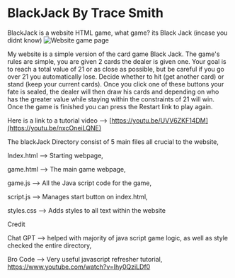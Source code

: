 # BlackJack By Trace Smith
BlackJack is a website HTML game, what game? its Black Jack (incase you didnt know)
![Website game page](https://github.com/user-attachments/assets/f464dde4-e401-4123-9267-b518dfcdec27)

My website is a simple version of the card game Black Jack. The game's rules are simple, you are given 2 cards the dealer is given one. Your goal is to reach a total value of 21 or as close as possible, but be careful if you go over 21 you automatically lose. Decide whether to hit (get another card) or stand (keep your current cards). Once you click one of these buttons your fate is sealed, the dealer will then draw his cards and depending on who has the greater value while staying within the constraints of 21 will win. Once the game is finished you can press the Restart link to play again.

Here is a link to a tutorial video --> [https://youtu.be/UVV6ZKF14DM](https://youtu.be/nxcOneiLQNE)

The blackJack Directory consist of 5 main files all crucial to the website,

Index.html --> Starting webpage,

game.html --> The main game webpage,

game.js --> All the Java script code for the game,

script.js --> Manages start button on index.html,

styles.css --> Adds styles to all text within the website

Credit

Chat GPT --> helped with majority of java script game logic, as well as style checked the entire directory,

Bro Code --> Very useful javascript refresher tutorial, https://www.youtube.com/watch?v=Ihy0QziLDf0

